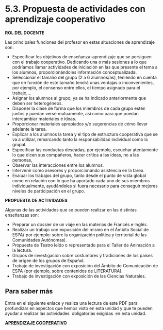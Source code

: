 
# 5.3. Propuesta de actividades con aprendizaje cooperativo

**ROL DEL DOCENTE**

Las principales funciones del profesor en estas situaciones de aprendizaje son:

- Especificar los objetivos de enseñanza-aprendizaje que se persiguen con el trabajo cooperativo. Dedicando una o más sesiones a lo que podríamos llamar actividades de iniciación en las que presente el tema a los alumnos, proporcionándoles información conceptualizada.
- Seleccionar el tamaño del grupo (2 a 6 alumnos/as), teniendo en cuenta que en función de este tamaño tendrá unas ventajas o inconvenientes, por ejemplo, el consenso entre ellos, el tiempo asignado para el trabajo,…
- Asignar los alumnos al grupo, ya se ha indicado anteriormente que deben ser heterogéneos.
- Disponer la clase de forma que los miembros de cada grupo estén juntos y puedan verse mutuamente, así como para que puedan intercambiar materiales e ideas.
- Proporcionar materiales apropiados y/o sugerencias de cómo llevar adelante la tarea.
- Explicar a los alumnos la tarea y el tipo de estructura cooperativa que se va a utilizar, remarcando tanto la responsabilidad individual como la grupal.
- Especificar las conductas deseadas, por ejemplo, escuchar atentamente lo que dicen sus compañeros, hacer crítica a las ideas, no a las personas,
- Observar las interacciones entre los alumnos.
- Intervenir como asesores y proporcionando asistencia en la tarea.
- Evaluar los trabajos del grupo, tanto desde el punto de vista global como en relación con lo que ha aportado cada uno de sus miembros individualmente, ayudándoles si fuera necesario para conseguir mejores niveles de participación en el grupo.

**PROPUESTA DE ACTIVIDADES**

Algunas de las actividades que se pueden realizar en las distintas enseñanzas son:

- Preparar un dossier de un viaje en las materias de Francés e Inglés.
- Realizar un trabajo con exposición del mismo en el Ámbito Social de ESPA( por ejemplo: sobre la organización política y territorial de las Comunidades Autónomas).
- Propuesta de Teatro leído o representado para el Taller de Animación a la lectura.
- Grupos de investigación sobre costumbres y tradiciones de los países de origen de los grupos de Español.
- Trabajo de investigación con exposición del Ámbito de Comunicación de ESPA (por ejemplo, sobre contenidos de LITERATURA).
- Trabajo de investigación con exposición de las Ciencias Naturales.

## Para saber más

Entra en el siguiente enlace y realiza una lectura de este PDF para profundizar en aspectos que hemos visto en esta unidad y que te pueden ayudar a realizar las actividades  obligatorias exigidas  en esta unidad.

[**APRENDIZAJE COOPERATIVO**](Aprendizaje_Cooperativo.pdf)
